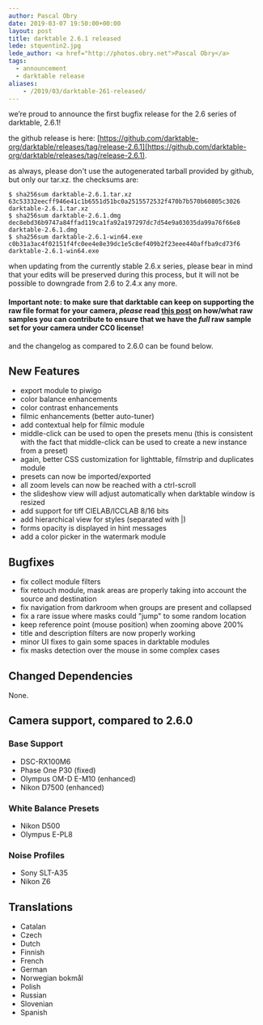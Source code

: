 ```yaml
---
author: Pascal Obry
date: 2019-03-07 19:50:00+00:00
layout: post
title: darktable 2.6.1 released
lede: stquentin2.jpg
lede_author: <a href="http://photos.obry.net">Pascal Obry</a>
tags:
  - announcement
  - darktable release
aliases:
    - /2019/03/darktable-261-released/  
---
```

we’re proud to announce the first bugfix release for the 2.6 series of darktable, 2.6.1!

the github release is here: [https://github.com/darktable-org/darktable/releases/tag/release-2.6.1](https://github.com/darktable-org/darktable/releases/tag/release-2.6.1).

as always, please don't use the autogenerated tarball provided by github, but only our tar.xz. the checksums are:

```
$ sha256sum darktable-2.6.1.tar.xz
63c53332eecff946e41c1b6551d51bc0a2515572532f470b7b570b60805c3026 darktable-2.6.1.tar.xz
$ sha256sum darktable-2.6.1.dmg
dec8ebd36b9747a84ffad119ca1fa92a197297dc7d54e9a03035da99a76f66e8 darktable-2.6.1.dmg
$ sha256sum darktable-2.6.1-win64.exe
c0b31a3ac4f02151f4fc0ee4e8e39dc1e5c8ef409b2f23eee440affba9cd73f6 darktable-2.6.1-win64.exe
```

when updating from the currently stable 2.6.x series, please bear in mind that your edits will be preserved during this process, but it will not be possible to downgrade from 2.6 to 2.4.x any more.

#### Important note: to make sure that darktable can keep on supporting the raw file format for your camera, *please* read [this post](https://discuss.pixls.us/t/raw-samples-wanted/5420?u=lebedevri) on how/what raw samples you can contribute to ensure that we have the *full* raw sample set for your camera under CC0 license!

and the changelog as compared to 2.6.0 can be found below.

## New Features

- export module to piwigo
- color balance enhancements
- color contrast enhancements
- filmic enhancements (better auto-tuner)
- add contextual help for filmic module
- middle-click can be used to open the presets menu (this is consistent with the fact that middle-click can be used to create a new instance from a preset)
- again, better CSS customization for lighttable, filmstrip and duplicates module
- presets can now be imported/exported
- all zoom levels can now be reached with a ctrl-scroll
- the slideshow view will adjust automatically when darktable window is resized
- add support for tiff CIELAB/ICCLAB 8/16 bits
- add hierarchical view for styles (separated with |)
- forms opacity is displayed in hint messages
- add a color picker in the watermark module

## Bugfixes

- fix collect module filters
- fix retouch module, mask areas are properly taking into account the source and destination
- fix navigation from darkroom when groups are present and collapsed
- fix a rare issue where masks could "jump" to some random location
- keep reference point (mouse position) when zooming above 200%
- title and description filters are now properly working
- minor UI fixes to gain some spaces in darktable modules
- fix masks detection over the mouse in some complex cases

## Changed Dependencies

None.

## Camera support, compared to 2.6.0

### Base Support

- DSC-RX100M6
- Phase One P30 (fixed)
- Olympus OM-D E-M10 (enhanced)
- Nikon D7500 (enhanced)

### White Balance Presets

- Nikon D500
- Olympus E-PL8

### Noise Profiles

- Sony SLT-A35
- Nikon Z6

## Translations

- Catalan
- Czech
- Dutch
- Finnish
- French
- German
- Norwegian bokmål
- Polish
- Russian
- Slovenian
- Spanish
